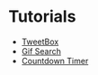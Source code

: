 # Tutorials

* [TweetBox](tweetbox.md)
* [Gif Search](gif-search.md)
* [Countdown Timer](countdown-timer.md)

